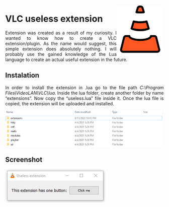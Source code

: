 <img width="150" align="right" title="VLC icon" src="./resources/vlc-player.png" alt_text="[Vlc icons created by Pixel perfect - Flaticon](https://www.flaticon.com/free-icons/vlc)"></img>

# VLC useless extension
<p align="justify">Extension was created as a result of my curiosity. I wanted to know how to create a VLC extension/plugin. As the name would suggest, this simple extension does absolutely nothing. I will probably use the gained knowledge of the Lua language to create an actual useful extension in the future.</p>

## Instalation
<p align="justify">In order to install the extension in .lua go to the file path <i>C:\Program Files\VideoLAN\VLC\lua</i>. Inside the lua folder, create another folder by name “extensions”. Now copy the “useless.lua” file inside it. Once the lua file is copied, the extension will be uploaded and installed.</p>

<img src="./resources/vlc_ext_install.jpg" align="center">

## Screenshot

<img src="./resources/useless_extension_screenshot.jpg" align="center">
